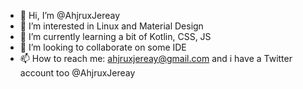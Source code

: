 
- 👋 Hi, I’m @AhjruxJereay
- 👀 I’m interested in Linux and Material Design
- 🌱 I’m currently learning a bit of Kotlin, CSS, JS
- 💞️ I’m looking to collaborate on some IDE
- 📫 How to reach me: ahjruxjereay@gmail.com and i have a Twitter account too
@AhjruxJereay

<!---
AhjruxJereay/AhjruxJereay is a ✨ special ✨ repository because its `README.md` (this file) appears on your GitHub profile.
You can click the Preview link to take a look at your changes.
--->
